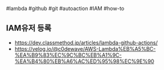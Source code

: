 #lambda #github #git #autoaction #IAM #how-to


## IAM유저 등록
- https://dev.classmethod.jp/articles/lambda-github-actions/
- https://velog.io/@c0dewave/AWS-Lambda%EB%A5%BC-%EA%B9%83%EC%9C%BC%EB%A1%9C-%EA%B4%80%EB%A6%AC%ED%95%98%EC%9E%90